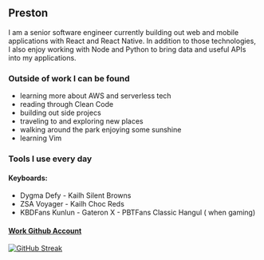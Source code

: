 ## Preston
I am a senior software engineer currently building out web and mobile applications with React and React Native. 
In addition to those technologies, I also enjoy working with Node and Python to bring data and useful APIs into my applications.

### Outside of work I can be found
- learning more about AWS and serverless tech
- reading through Clean Code
- building out side projecs
- traveling to and exploring new places
- walking around the park enjoying some sunshine
- learning Vim

### Tools I use every day
#### Keyboards:
- Dygma Defy - Kailh Silent Browns
- ZSA Voyager - Kailh Choc Reds
- KBDFans Kunlun - Gateron X - PBTFans Classic Hangul ( when gaming)

#### [Work Github Account](https://github.com/preston-m-davis)


[![GitHub Streak](https://streak-stats.demolab.com?user=premdav&theme=dark&background=45%2C1CA4EBAB%2CEBB08D&ring=EBB390&fire=214F86&dates=FFFFFF&currStreakLabel=FFFFFF&sideNums=FFFFFF&sideLabels=FFFFFF&currStreakNum=FFFFFF)](https://git.io/streak-stats)
